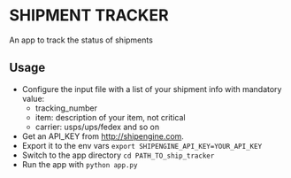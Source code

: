 # SHIPMENT TRACKER

An app to track the status of shipments

## Usage

- Configure the input file with a list of your shipment info with mandatory value:
    + tracking_number
    + item: description of your item, not critical
    + carrier: usps/ups/fedex and so on
- Get an API_KEY from http://shipengine.com.
- Export it to the env vars `export SHIPENGINE_API_KEY=YOUR_API_KEY`
- Switch to the app directory `cd PATH_TO_ship_tracker`
- Run the app with `python app.py`